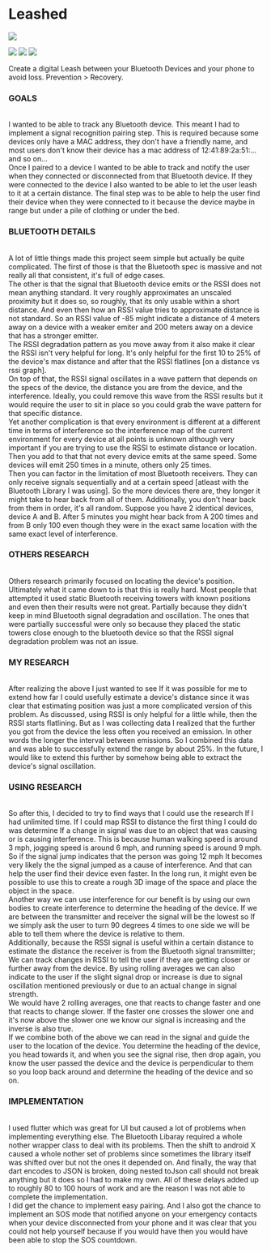 # Leashed
<img src="https://media.giphy.com/media/S8lbi2cusC5gVC0xOS/giphy.gif"/>
<br>
<p float="left">
  <img src="https://media.giphy.com/media/RKMMj20eRHONfImd0L/giphy.gif"/>
  <img src="https://media.giphy.com/media/S6Zdj4EiS99DlVZuDS/giphy.gif"/>
  <img src="https://media.giphy.com/media/d5qOvltp866jRzktDZ/giphy.gif"/>
</p>

Create a digital Leash between your Bluetooth Devices and your phone to avoid loss. Prevention > Recovery.
<br>
<h3>GOALS</h3>
<br>
I wanted to be able to track any Bluetooth device. This meant I had to implement a signal
recognition pairing step. This is required because some devices only have a MAC address,
they don't have a friendly name, and most users don't know their device has a mac address of
12:41:89:2a:51:... and so on…
<br>
Once I paired to a device I wanted to be able to track and notify the user when they
connected or disconnected from that Bluetooth device. If they were connected to the device I also
wanted to be able to let the user leash to it at a certain distance. The final step was to be able to
help the user find their device when they were connected to it because the device maybe in range but under a pile of clothing or under the bed.
<br>
<h3>BLUETOOTH DETAILS</h3>
<br>
A lot of little things made this project seem simple but actually be quite complicated. The
first of those is that the Bluetooth spec is massive and not really all that consistent, it's full of
edge cases.
<br>
The other is that the signal that Bluetooth device emits or the RSSI does not mean
anything standard. It very roughly approximates an unscaled proximity but it does so, so roughly, that its only usable within a short distance. And even then how an RSSI value tries to approximate
distance is not standard. So an RSSI value of -85 might indicate a distance of 4 meters away on
a device with a weaker emiter and 200 meters away on a device that has a stronger emitter.
<br>
The RSSI degradation pattern as you move away from it also make it clear the RSSI isn't
very helpful for long. It's only helpful for the first 10 to 25% of the device's max distance and after that the RSSI flatlines [on a distance vs rssi graph].
<br>
On top of that, the RSSI signal oscillates in a wave pattern that depends on the
specs of the device, the distance you are from the device, and the interference. Ideally, you
could remove this wave from the RSSI results but it would require the user to sit in place so you
could grab the wave pattern for that specific distance.
<br>
Yet another complication is that every environment is different at a different time in terms
of interference so the interference map of the current environment for every device at all points
is unknown although very important if you are trying to use the RSSI to estimate distance or
location.
<br>
Then you add to that that not every device emits at the same speed. Some devices will
emit 250 times in a minute, others only 25 times.
<br>
Then you can factor in the limitation of most Bluetooth receivers. They can only receive
signals sequentially and at a certain speed [atleast with the Bluetooth Library I was using]. So the more devices there are, they longer it might take to hear back from all of them. Additionally, you don't hear back from them in order, it's all random. Suppose you have 2 identical devices, device A and B. After 5 minutes you might hear back from A 200 times and from B only 100 even though they were in the exact same location with the same exact level of interference.
<br>
<h3>OTHERS RESEARCH</h3>
<br>
Others research primarily focused on locating the device's position. Ultimately what it
came down to is that this is really hard. Most people that attempted it used static Bluetooth
receiving towers with known positions and even then their results were not great. Partially
because they didn't keep in mind Bluetooth signal degradation and oscillation. The ones that
were partially successful were only so because they placed the static towers close enough to the bluetooth device so that the RSSI signal degradation problem was not an issue.
<br>
<h3>MY RESEARCH</h3>
<br>
After realizing the above I just wanted to see If it was possible for me to extend how far I
could usefully estimate a device's distance since it was clear that estimating position was
just a more complicated version of this problem. As discussed, using RSSI is only helpful for a
little while, then the RSSI starts flatlining. But as I was collecting data I realized that the further you got from the device the less often you received an emission. In other words the longer the
interval between emissions. So I combined this data and was able to successfully extend the
range by about 25%. In the future, I would like to extend this further by somehow being able to
extract the device's signal oscillation.
<br>
<h3>USING RESEARCH</h3>
<br>
So after this, I decided to try to find ways that I could use the research If I had unlimited
time. If I could map RSSI to distance the first thing I could do was determine If a change in
signal was due to an object that was causing or is causing interference. This is because human
walking speed is around 3 mph, jogging speed is around 6 mph, and running speed is around 9 mph. So if the signal jump indicates that the person was going 12 mph It becomes very likely the the signal
jumped as a cause of interference. And that can help the user find their device even faster. In
the long run, it might even be possible to use this to create a rough 3D image of the space and
place the object in the space.
<br>
Another way we can use interference for our benefit is by using our own bodies to create
interference to determine the heading of the device. If we are between the transmitter and
receiver the signal will be the lowest so If we simply ask the user to turn 90 degrees 4 times to
one side we will be able to tell them where the device is relative to them.
<br>
Additionally, because the RSSI signal is useful within a certain distance to estimate the
distance the receiver is from the Bluetooth signal transmitter; We can track changes in RSSI to tell the user if they are getting closer or further away from the device. By using rolling averages we can also indicate to the user if the slight signal drop or increase is due to signal oscillation mentioned previously or due to an actual change in signal strength. 
<br>
We would have 2 rolling averages, one that reacts to change faster and one that reacts to change slower. If the faster one crosses the slower one and it's now above the slower one we know our signal is increasing and the inverse is also true.
<br>
If we combine both of the above we can read in the signal and guide the user to the
location of the device. You determine the heading of the device, you head towards it, and when
you see the signal rise, then drop again, you know the user passed the device and the device is
perpendicular to them so you loop back around and determine the heading of the device and so
on.
<br>
  <h3>IMPLEMENTATION</h3>
<br>
I used flutter which was great for UI but caused a lot of problems when implementing everything else. The Bluetooth Libaray required a whole nother wrapper class to deal with its problems. Then the shift to android X caused a whole nother set of problems since sometimes the library itself was shifted over but not the ones it depended on. And finally, the way that dart encodes to JSON is broken, doing
nested toJson call should not break anything but it does so I had to make my own. All of these
delays added up to roughly 80 to 100 hours of work and are the reason I was not able to
complete the implementation.
<br>
I did get the chance to implement easy pairing. And I also got the chance to implement
an SOS mode that notified anyone on your emergency contacts when your device disconnected
from your phone and it was clear that you could not help yourself because if you would have
then you would have been able to stop the SOS countdown.
